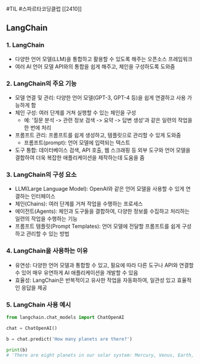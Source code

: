 #TIL #스파르타코딩클럽 [[2410]]

## LangChain
### 1. LangChain
- 다양한 언어 모델(LLM)을 통합하고 활용할 수 있도록 해주는 오픈소스 프레임워크
- 여러 AI 언어 모델 API와의 통합을 쉽게 해주고, 체인을 구성하도록 도와줌


### 2. LangChain의 주요 기능
- 모델 연결 및 관리: 다양한 언어 모델(GPT-3, GPT-4 등)을 쉽게 연결하고 사용 가능하게 함
- 체인 구성: 여러 단계를 거쳐 실행할 수 있는 체인을 구성
	- 예: '질문 분석 -> 관련 정보 검색 -> 요약 -> 답변 생성'과 같은 일련의 작업을 한 번에 처리
- 프롬프트 관리: 프롬프트를 쉽게 생성하고, 템플릿으로 관리할 수 있게 도와줌
	- 프롬프트(prompt): 언어 모델에 입력되는 텍스트
- 도구 통합: 데이터베이스 검색, API 호출, 웹 스크래핑 등 외부 도구와 언어 모델을 결합하여 더욱 복잡한 애플리케이션을 제작하는데 도움을 줌


### 3. LangChain의 구성 요소
- LLM(Large Language Model): OpenAI와 같은 언어 모델을 사용할 수 있게 연결하는 인터페이스
- 체인(Chains): 여러 단계를 거쳐 작업을 수행하는 프로세스
- 에이전트(Agents): 체인과 도구들을 결합하여, 다양한 정보를 수집하고 처리하는 일련의 작업을 수행하는 기능
- 프롬프트 템플릿(Prompt Templates): 언어 모델에 전달할 프롬프트를 쉽게 구성하고 관리할 수 있는 방법


### 4. LangChain을 사용하는 이유
- 유연성: 다양한 언어 모델과 통합할 수 있고, 필요에 따라 다른 도구나 API와 연결할 수 있어 매우 유연하게 AI 애플리케이션을 개발할 수 있음
- 효율성: LangChain은 반복적이고 유사한 작업을 자동화하여, 일관성 있고 효율적인 응답을 제공


### 5. LangChain 사용 예시
```python
from langchain.chat_models import ChatOpenAI

chat = ChatOpenAI()

b = chat.predict('How many planets are there?')

print(b)
# 'There are eight planets in our solar system: Mercury, Venus, Earth, Mars, Jupiter, Saturn, Uranus, and Neptune.'
```

